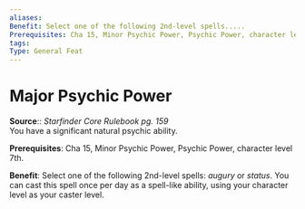 ```yaml
---
aliases: 
Benefit: Select one of the following 2nd-level spells.....
Prerequisites: Cha 15, Minor Psychic Power, Psychic Power, character level 7th.
tags: 
Type: General Feat
---
```


# Major Psychic Power

**Source**:: _Starfinder Core Rulebook pg. 159_  
You have a significant natural psychic ability.

**Prerequisites**: Cha 15, Minor Psychic Power, Psychic Power, character level 7th.

**Benefit**: Select one of the following 2nd-level spells: _augury_ or _status_. You can cast this spell once per day as a spell-like ability, using your character level as your caster level.
